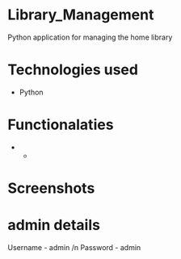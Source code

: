 # Library_Management
Python application for managing the home library

# Technologies used
* Python

# Functionalaties
* *

# Screenshots

# admin details
Username - admin /n
Password - admin
